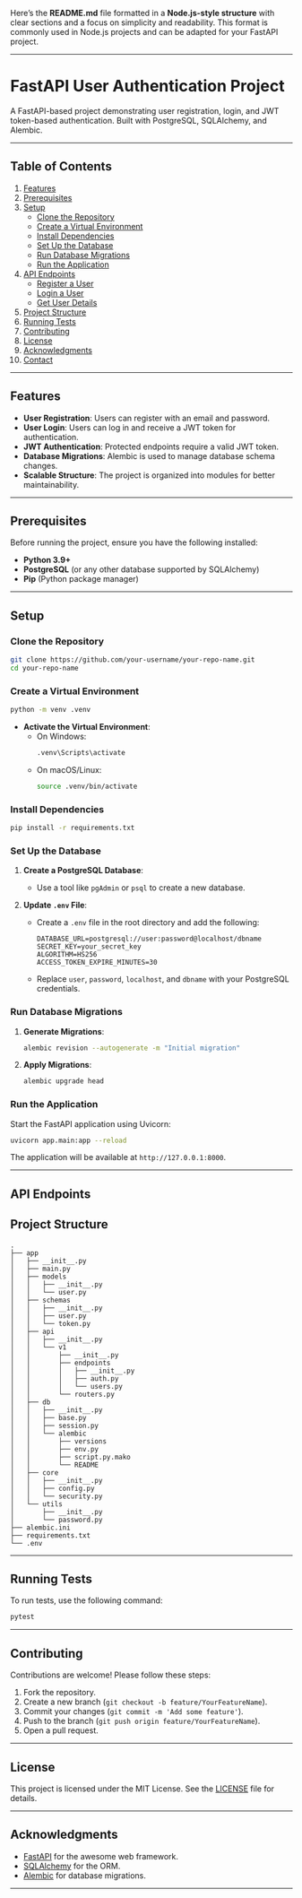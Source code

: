 Here’s the **README.md** file formatted in a **Node.js-style structure** with clear sections and a focus on simplicity and readability. This format is commonly used in Node.js projects and can be adapted for your FastAPI project.

---

# FastAPI User Authentication Project

A FastAPI-based project demonstrating user registration, login, and JWT token-based authentication. Built with PostgreSQL, SQLAlchemy, and Alembic.

---

## Table of Contents

1. [Features](#features)
2. [Prerequisites](#prerequisites)
3. [Setup](#setup)
   - [Clone the Repository](#clone-the-repository)
   - [Create a Virtual Environment](#create-a-virtual-environment)
   - [Install Dependencies](#install-dependencies)
   - [Set Up the Database](#set-up-the-database)
   - [Run Database Migrations](#run-database-migrations)
   - [Run the Application](#run-the-application)
4. [API Endpoints](#api-endpoints)
   - [Register a User](#register-a-user)
   - [Login a User](#login-a-user)
   - [Get User Details](#get-user-details)
5. [Project Structure](#project-structure)
6. [Running Tests](#running-tests)
7. [Contributing](#contributing)
8. [License](#license)
9. [Acknowledgments](#acknowledgments)
10. [Contact](#contact)

---

## Features

- **User Registration**: Users can register with an email and password.
- **User Login**: Users can log in and receive a JWT token for authentication.
- **JWT Authentication**: Protected endpoints require a valid JWT token.
- **Database Migrations**: Alembic is used to manage database schema changes.
- **Scalable Structure**: The project is organized into modules for better maintainability.

---

## Prerequisites

Before running the project, ensure you have the following installed:

- **Python 3.9+**
- **PostgreSQL** (or any other database supported by SQLAlchemy)
- **Pip** (Python package manager)

---

## Setup

### Clone the Repository

```bash
git clone https://github.com/your-username/your-repo-name.git
cd your-repo-name
```

### Create a Virtual Environment

```bash
python -m venv .venv
```

- **Activate the Virtual Environment**:
  - On Windows:
    ```bash
    .venv\Scripts\activate
    ```
  - On macOS/Linux:
    ```bash
    source .venv/bin/activate
    ```

### Install Dependencies

```bash
pip install -r requirements.txt
```

### Set Up the Database

1. **Create a PostgreSQL Database**:
   - Use a tool like `pgAdmin` or `psql` to create a new database.

2. **Update `.env` File**:
   - Create a `.env` file in the root directory and add the following:

     ```plaintext
     DATABASE_URL=postgresql://user:password@localhost/dbname
     SECRET_KEY=your_secret_key
     ALGORITHM=HS256
     ACCESS_TOKEN_EXPIRE_MINUTES=30
     ```

   - Replace `user`, `password`, `localhost`, and `dbname` with your PostgreSQL credentials.

### Run Database Migrations

1. **Generate Migrations**:
   ```bash
   alembic revision --autogenerate -m "Initial migration"
   ```

2. **Apply Migrations**:
   ```bash
   alembic upgrade head
   ```

### Run the Application

Start the FastAPI application using Uvicorn:

```bash
uvicorn app.main:app --reload
```

The application will be available at `http://127.0.0.1:8000`.

---

## API Endpoints


## Project Structure

```
.
├── app
│   ├── __init__.py
│   ├── main.py
│   ├── models
│   │   ├── __init__.py
│   │   └── user.py
│   ├── schemas
│   │   ├── __init__.py
│   │   ├── user.py
│   │   └── token.py
│   ├── api
│   │   ├── __init__.py
│   │   └── v1
│   │       ├── __init__.py
│   │       ├── endpoints
│   │       │   ├── __init__.py
│   │       │   ├── auth.py
│   │       │   └── users.py
│   │       └── routers.py
│   ├── db
│   │   ├── __init__.py
│   │   ├── base.py
│   │   ├── session.py
│   │   └── alembic
│   │       ├── versions
│   │       ├── env.py
│   │       ├── script.py.mako
│   │       └── README
│   ├── core
│   │   ├── __init__.py
│   │   ├── config.py
│   │   └── security.py
│   └── utils
│       ├── __init__.py
│       └── password.py
├── alembic.ini
├── requirements.txt
└── .env
```

---

## Running Tests

To run tests, use the following command:

```bash
pytest
```

---

## Contributing

Contributions are welcome! Please follow these steps:

1. Fork the repository.
2. Create a new branch (`git checkout -b feature/YourFeatureName`).
3. Commit your changes (`git commit -m 'Add some feature'`).
4. Push to the branch (`git push origin feature/YourFeatureName`).
5. Open a pull request.

---

## License

This project is licensed under the MIT License. See the [LICENSE](LICENSE) file for details.

---

## Acknowledgments

- [FastAPI](https://fastapi.tiangolo.com/) for the awesome web framework.
- [SQLAlchemy](https://www.sqlalchemy.org/) for the ORM.
- [Alembic](https://alembic.sqlalchemy.org/) for database migrations.

---
